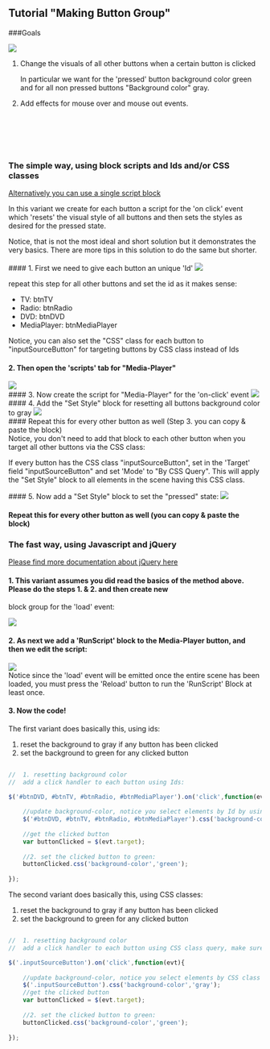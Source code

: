 ## <a name="Widget"></a>Tutorial "Making Button Group"


###Goals

<img src="../../assets/examples/bg_0.png" class="img-responsive pull-right"  style="">

1. Change the visuals of all other buttons when a certain button is clicked

    In particular we want for the 'pressed' button background color green and for all non pressed buttons "Background color" gray.
   

2. Add effects for mouse over and mouse out events.

    <br/>
    <br/>
    <br/>
    <br/>

### The simple way, using block scripts and Ids and/or CSS classes

[Alternatively you can use a single script block](#Javascript)


In this variant we create for each button a script for the 'on click' event which 'resets' the visual style of all buttons and then
sets the styles as desired for the pressed state. 

<div class="alert alert-info" role="alert">
 Notice, that is not the most ideal and short solution but it demonstrates the very basics. There are more tips in this
 solution to do the same but shorter. 
</div>
 
<br/>
#### 1. First we need to give each button an unique 'Id'

<img src="../../assets/examples/bg_set_id.png" class="img-responsive center-block"  style="">
    
repeat this step for all other buttons and set the id as it makes sense: 
  
  - TV: btnTV
  - Radio: btnRadio
  - DVD: btnDVD
  - MediaPlayer: btnMediaPlayer

<div class="alert alert-info" role="alert">
Notice, you can also set the "CSS" class for each button to "inputSourceButton" for targeting buttons by CSS class instead of
Ids
</div>

#### 2. Then open the 'scripts' tab for "Media-Player"
  
<img src="../../assets/examples/bg_open_scripts.png" class="img-responsive center-block"  style="">
<br/>
#### 3. Now create the script for "Media-Player" for the 'on-click' event 
  
<img src="../../assets/examples/bg_createBGroup.png" class="img-responsive center-block"  style="">
<br/>
#### 4. Add the "Set Style" block for resetting all buttons background color to gray
    
<img src="../../assets/examples/bg_reset_background.png" class="img-responsive center-block"  style="">
<br/>
#### Repeat this for every other button as well (Step 3. you can copy & paste the block)

<div class="alert alert-info" role="alert">
Notice, you don't need to add that block to each other button when you target all other buttons via the CSS class:
 
 If every button has the CSS class "inputSourceButton", set in the 'Target' field "inputSourceButton" and set 'Mode' 
 to "By CSS Query". This will apply the "Set Style" block to all elements in the scene having this CSS class.  

</div>
#### 5. Now add a "Set Style" block to set the "pressed" state: 
    
<img src="../../assets/examples/bg_set_background.png" class="img-responsive center-block"  style="">

#### Repeat this for every other button as well (you can copy & paste the block)



### <a name="Javascript">The fast way, using Javascript and jQuery</a>

[Please find more documentation about jQuery here](../../../jQuery/index.html)

#### 1. This variant assumes you did read the basics of the method above. Please do the steps 1. & 2. and then create new 
block group for the 'load' event:

<img src="../../assets/examples/bg_createBGroup_load.png" class="img-responsive center-block"  style="">


#### 2. As next we add a 'RunScript' block to the Media-Player button, and then we edit the script:


<img src="../../assets/examples/bg_add_script_block.png" class="img-responsive center-block"  style="">

<div class="alert alert-info" role="alert">
Notice since the 'load' event will be emitted once the entire scene has been loaded, you must press the 'Reload' button
to run the 'RunScript' Block at least once.
</div>

#### 3. Now the code! 

The first variant does basically this, using ids:

1. reset the background to gray if any button has been clicked
2. set the background to green for any clicked button
 

```javascript

//  1. resetting background color
//  add a click handler to each button using Ids:

$('#btnDVD, #btnTV, #btnRadio, #btnMediaPlayer').on('click',function(evt){
	
    //update background-color, notice you select elements by Id by using the '#' prefix to the buttons id:    
    $('#btnDVD, #btnTV, #btnRadio, #btnMediaPlayer').css('background-color','gray');
    
    //get the clicked button
    var buttonClicked = $(evt.target);
    
    //2. set the clicked button to green:
    buttonClicked.css('background-color','green');
		
});
```


The second variant does basically this, using CSS classes:

1. reset the background to gray if any button has been clicked
2. set the background to green for any clicked button
 

```javascript

//  1. resetting background color
//  add a click handler to each button using CSS class query, make sure all buttons have the CSS class 'inputSourceButton':

$('.inputSourceButton').on('click',function(evt){	
    
    //update background-color, notice you select elements by CSS class using the '.' prefix
    $('.inputSourceButton').css('background-color','gray');    
    //get the clicked button
    var buttonClicked = $(evt.target);
    
    //2. set the clicked button to green:
    buttonClicked.css('background-color','green');
		
});
```




